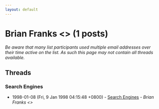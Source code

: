 ```yaml
---
layout: default
---
```


# Brian Franks <> (1 posts)

_Be aware that many list participants used multiple email addresses over their time active on the list. As such this page may not contain all threads available._

## Threads

### Search Engines
+ 1998-01-08 (Fri, 9 Jan 1998 04:15:48 +0800) - [Search Engines](/archive/1998/01/e46698d48ad96ddc00d47f9aa17dad7bbc2fd971bb12d30ca4f627c54ba9e2f2) - _Brian Franks \<\>_

